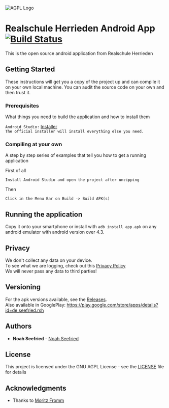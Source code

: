![AGPL Logo](https://www.gnu.org/graphics/agplv3-155x51.png)

# Realschule Herrieden Android App [![Build Status](https://travis-ci.org/RSHerrieden/AndroidApp.svg?branch=master)](https://travis-ci.org/RSHerrieden/AndroidApp)

This is the open source android application from Realschule Herrieden

## Getting Started

These instructions will get you a copy of the project up and can compile it on your own local machine. You can audit the source code on your own and then trust it.

### Prerequisites

What things you need to build the application and how to install them

``Android Studio:`` [Installer](https://developer.android.com/studio/index.html#downloads) <br>
``The official installer will install everything else you need.``

### Compiling at your own

A step by step series of examples that tell you how to get a running application

First of all

```Install Android Studio and open the project after unzipping```

Then

``Click in the Menu Bar on Build -> Build APK(s)``

## Running the application

Copy it onto your smartphone or install with ``adb install app.apk`` on any android emulator with android version over 4.3.

## Privacy

We don't collect any data on your device. <br>
To see what we are logging, check out this [Privacy Policy](https://github.com/RSHerrieden/AndroidApp/blob/master/docs/PrivacyPolicyEN) <br>
We will never pass any data to third parties! <br>

## Versioning

For the apk versions available, see the [Releases](https://github.com/RSHerrieden/AndroidApp/releases). <br>
Also available in GooglePlay: https://play.google.com/store/apps/details?id=de.seefried.rsh

## Authors

* **Noah Seefried** - [Noah Seefried](https://github.com/SeefriedNoah)

## License

This project is licensed under the GNU AGPL License - see the [LICENSE](LICENSE) file for details

## Acknowledgments

* Thanks to [Moritz Fromm](https://github.com/frommMoritz)
